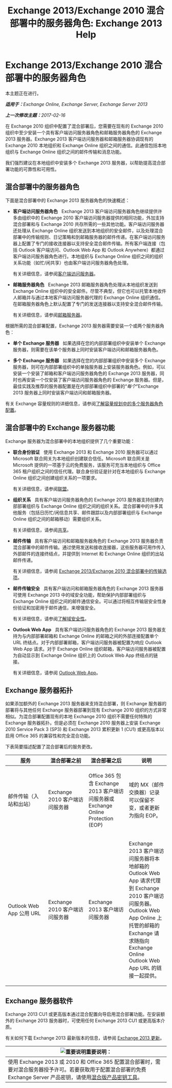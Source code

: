 ﻿---
title: 'Exchange 2013/Exchange 2010 混合部署中的服务器角色: Exchange 2013 Help'
TOCTitle: Exchange 2013/Exchange 2010 混合部署中的服务器角色
ms:assetid: 7d774948-94f9-4405-af2b-0c67c0405c0f
ms:mtpsurl: https://technet.microsoft.com/zh-cn/library/Dn393966(v=EXCHG.150)
ms:contentKeyID: 59636470
ms.date: 01/11/2018
mtps_version: v=EXCHG.150
ms.translationtype: HT
---

# Exchange 2013/Exchange 2010 混合部署中的服务器角色

本主题正在进行。  

_<strong>适用于：</strong>Exchange Online, Exchange Server, Exchange Server 2013_

_<strong>上一次修改主题：</strong>2017-02-16_

在 Exchange 2010 组织中配置了混合部署后，您需要在现有的 Exchange 2010 组织中至少安装一个具有客户端访问服务器角色和邮箱服务器角色的 Exchange 2013 服务器。Exchange 2013 客户端访问服务器和邮箱服务器协调现有的 Exchange 2010 本地组织和 Exchange Online 组织之间的通信。此通信包括本地组织与 Exchange Online 组织之间的邮件传输和消息功能。

我们强烈建议在本地组织中安装多个 Exchange 2013 服务器，以帮助提高混合部署功能的可靠性和可用性。

## 混合部署中的服务器角色

下面是混合部署中的 Exchange 2013 服务器角色的快速概述：

  - **客户端访问服务器角色**   Exchange 2013 客户端访问服务器角色继续提供许多由组织中的 Exchange 2010 客户端访问服务器提供的相同功能，外加支持混合部署和与 Exchange 2010 共存所需的一些其他功能。客户端访问服务器还处理从 Exchange Online 组织发送到本地组织的安全邮件，以及处理混合部署中的传输规则、日记策略和到邮箱服务器的邮件传递。在客户端访问服务器上配置了专门的接收连接器以支持安全混合邮件传输。所有客户端连接（包括 Outlook 客户端访问、Outlook Web App 和 Outlook Anywhere）都通过客户端访问服务器角色进行。本地组织与 Exchange Online 组织之间的组织关系功能（如忙/闲共享）也由客户端访问服务器角色处理。
    
    有关详细信息，请参阅[客户端访问服务器](https://technet.microsoft.com/zh-cn/library/dd298114\(v=exchg.150\))。

  - **邮箱服务器角色**   Exchange 2013 邮箱服务器角色处理从本地组织发送到 Exchange Online 组织中的安全邮件。尽管不典型，但它也可以托管本地收件人邮箱并与通过本地客户端访问服务器代理的 Exchange Online 组织通信。在邮箱服务器角色上默认配置了专门的发送连接器以支持安全混合邮件传输。
    
    有关详细信息，请参阅[邮箱服务器](https://technet.microsoft.com/zh-cn/library/jj150491\(v=exchg.150\))。

根据所需的混合部署配置，Exchange 2013 服务器需要安装一个或两个服务器角色：

  - **单个 Exchange 服务器**   如果选择在您的内部部署组织中安装单个 Exchange 服务器，则需要在该单个服务器上同时安装客户端访问和邮箱服务器角色。

  - **多个 Exchange 服务器**   如果选择在您的内部部署组织中安装多个 Exchange 服务器，则可在内部部署组织中的单独服务器上安装服务器角色。例如，可以安装一个安装了邮箱和客户端访问服务器角色的 Exchange 2013 服务器，同时也再安装一个仅安装了客户端访问服务器角色的 Exchange 服务器。但是，最佳实践及推荐的服务器配置是在内部部署组织中部署的“*每个*”Exchange 2013 服务器上同时安装客户端访问和邮箱服务器。

有关 Exchange 容量规则的详细信息，请参阅[了解容量规划中的多个服务器角色配置](https://go.microsoft.com/fwlink/?linkid=266576)。

## 混合部署中的 Exchange 服务器功能

Exchange 服务器为混合部署中的本地组织提供了几个重要功能：

  - **联合身份验证**   使用 Exchange 2013 和 Exchange 2010 服务器可以通过 Microsoft 联合网关为本地组织创建联合信任。Microsoft 联合网关是 Microsoft 提供的一项基于云的免费服务，该服务可充当本地组织与 Office 365 租户组织之间的信任代理。联合身份验证是针对在本地组织与 Exchange Online 组织之间创建组织关系的一项要求。
    
    有关详细信息，请参阅[联盟](https://technet.microsoft.com/zh-cn/library/dd335047\(v=exchg.150\))。

  - **组织关系**   具有客户端访问服务器角色的 Exchange 2013 服务器支持创建内部部署组织与 Exchange Online 组织之间的组织关系。混合部署中的许多其他服务（包括日历忙/闲信息共享、邮件跟踪以及内部部署组织与 Exchange Online 组织之间的邮箱移动）需要组织关系。
    
    有关详细信息，请参阅[共享](https://technet.microsoft.com/zh-cn/library/dd638083\(v=exchg.150\))。

  - **邮件传输**   具有客户端访问和邮箱服务器角色的 Exchange 2013 服务器负责混合部署中的邮件传输。通过使用发送和接收连接器，这些服务器可用作传入外部邮件的连接终结点，并提供到 Internet 和 Exchange Online 组织的出站邮件传递。
    
    有关详细信息，请参阅 [Exchange 2013/Exchange 2010 混合部署中的传输选项](transport-options-in-exchange-2013-exchange-2010-hybrid-deployments-exchange-2013-help.md)。

  - **邮件传输安全**   具有客户端访问和邮箱服务器角色的 Exchange 2013 服务器可使用 Exchange 2013 中的域安全功能，帮助保护内部部署组织与 Exchange Online 组织之间的邮件通信安全。可以通过将相互传输层安全性身份验证和加密用于邮件通信，来增强安全。
    
    有关详细信息，请参阅[了解域安全性](https://go.microsoft.com/fwlink/p/?linkid=266581)。

  - **Outlook Web App**   具有客户端访问服务器角色的 Exchange 2013 服务器支持为与内部部署邮箱和 Exchange Online 的邮箱之间的外部连接配置单个 URL 终结点。对于内部部署邮箱，客户端访问服务器被配置为响应 Outlook Web App 请求。对于 Exchange Online 组织邮箱，客户端访问服务器被配置为自动显示到 Exchange Online 组织上的 Outlook Web App 终结点的链接。
    
    有关详细信息，请参阅 [Outlook Web App](https://technet.microsoft.com/zh-cn/library/jj657718\(v=exchg.150\))。

## Exchange 服务器拓扑

如果添加额外的 Exchange 2013 服务器来支持混合部署，则 Exchange 服务器的部署将与其他任何 Exchange 服务器部署到现有 Exchange 2010 组织的方式非常相似。为混合部署配置现有的本地 Exchange 2010 组织不需要任何特殊的 Exchange 服务器拓扑。但是必须在 Exchange 2010 服务器上安装 Exchange 2010 Service Pack 3 (SP3) 和 Exchange 2013 累积更新 1 (CU1) 或更高版本以启用 Office 365 的兼容性和完全混合功能。

下表简要描述配置了混合部署后的服务更改。


<table>
<colgroup>
<col style="width: 25%" />
<col style="width: 25%" />
<col style="width: 25%" />
<col style="width: 25%" />
</colgroup>
<thead>
<tr class="header">
<th>服务</th>
<th>混合部署之前</th>
<th>混合部署之后</th>
<th>说明</th>
</tr>
</thead>
<tbody>
<tr class="odd">
<td><p>邮件传输（入站和出站）</p></td>
<td><p>Exchange 2010 客户端访问服务器</p></td>
<td><p>Office 365 包含 Exchange 2013 客户端访问服务器或 Exchange Online Protection (EOP)</p></td>
<td><p>域的 MX（邮件交换器）记录可以保留不变，或者更新为指向 EOP。</p></td>
</tr>
<tr class="even">
<td><p>Outlook Web App 公用 URL</p></td>
<td><p>Exchange 2010 客户端访问服务器</p></td>
<td><p>Exchange 2013 客户端访问服务器</p></td>
<td><p>Exchange 2013 客户端访问服务器将本地邮箱的 Outlook Web App 请求代理到 Exchange 2010 客户端访问服务器。Outlook Web App Online 上托管的邮箱的 Exchange 请求随指向 Exchange Online Outlook Web App URL 的链接一起提供。</p></td>
</tr>
</tbody>
</table>


## Exchange 服务器软件

Exchange 2013 CU1 或更高版本通过混合配置向导启用混合部署功能。在安装额外的 Exchange 2013 服务器时，可使用任何 Exchange 2013 CU1 或更高版本介质。

有关如何下载 Exchange 2013 最新版本的信息，请参阅 [Exchange 2013 更新](https://technet.microsoft.com/library/jj907309)。

<table>
<thead>
<tr class="header">
<th><img src="images/Dn151302.important(EXCHG.150).gif" title="重要说明" alt="重要说明" />重要说明：</th>
</tr>
</thead>
<tbody>
<tr class="odd">
<td>使用 Exchange 2013 或 2010 和 Office 365 配置混合部署时，需要对混合服务器授予许可。若要获取用于配置混合部署的免费 Exchange Server 产品密钥，请使用<a href="https://aka.ms/hybridkey">混合版产品密钥工具</a>。</td>
</tr>
</tbody>
</table>


